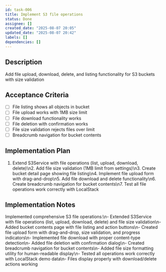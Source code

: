 ```yaml
---
id: task-006
title: Implement S3 file operations
status: Done
assignee: []
created_date: "2025-08-07 20:05"
updated_date: "2025-08-07 20:42"
labels: []
dependencies: []
---
```


## Description

Add file upload, download, delete, and listing functionality for S3 buckets with size validation

## Acceptance Criteria

- [ ] File listing shows all objects in bucket
- [ ] File upload works with 1MB size limit
- [ ] File download functionality works
- [ ] File deletion with confirmation works
- [ ] File size validation rejects files over limit
- [ ] Breadcrumb navigation for bucket contents

## Implementation Plan

1. Extend S3Service with file operations (list, upload, download, delete)\n2. Add file size validation (1MB limit from settings)\n3. Create bucket detail page showing file listing\n4. Implement file upload form with drag-and-drop\n5. Add file download and delete functionality\n6. Create breadcrumb navigation for bucket contents\n7. Test all file operations work correctly with LocalStack

## Implementation Notes

Implemented comprehensive S3 file operations:\n- Extended S3Service with file operations (list, upload, download, delete) and file size validation\n- Added bucket contents page with file listing and action buttons\n- Created file upload form with drag-and-drop, size validation, and progress indicators\n- Implemented file download with proper content-type detection\n- Added file deletion with confirmation dialog\n- Created breadcrumb navigation for bucket contents\n- Added file size formatting utility for human-readable display\n- Tested all operations work correctly with LocalStack demo data\n- Files display properly with download/delete actions working
